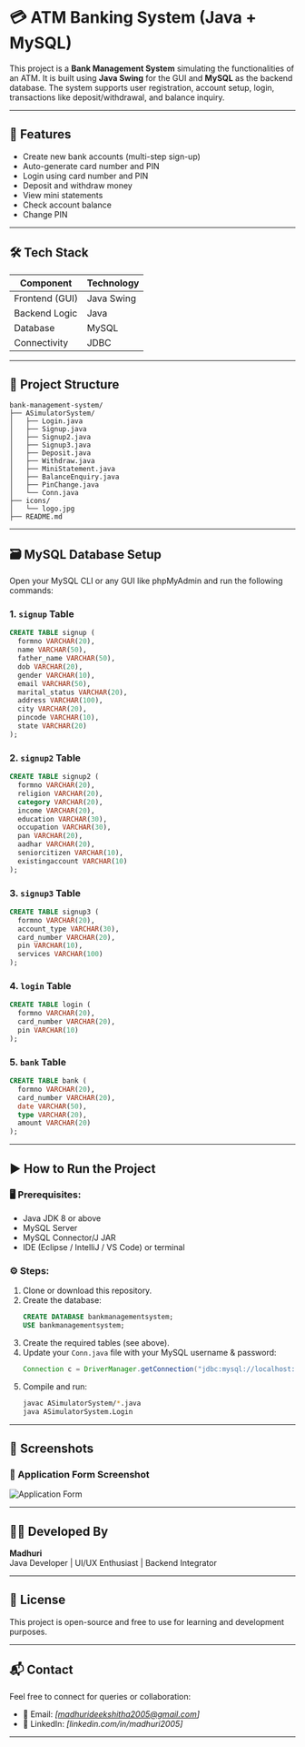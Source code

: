 
# 💳 ATM Banking System (Java + MySQL)

This project is a **Bank Management System** simulating the functionalities of an ATM. It is built using **Java Swing** for the GUI and **MySQL** as the backend database. The system supports user registration, account setup, login, transactions like deposit/withdrawal, and balance inquiry.

---

## 📌 Features

- Create new bank accounts (multi-step sign-up)
- Auto-generate card number and PIN
- Login using card number and PIN
- Deposit and withdraw money
- View mini statements
- Check account balance
- Change PIN

---

## 🛠️ Tech Stack

| Component         | Technology         |
|------------------|--------------------|
| Frontend (GUI)   | Java Swing         |
| Backend Logic    | Java               |
| Database         | MySQL              |
| Connectivity     | JDBC               |

---

## 📁 Project Structure

```
bank-management-system/
├── ASimulatorSystem/
│   ├── Login.java
│   ├── Signup.java
│   ├── Signup2.java
│   ├── Signup3.java
│   ├── Deposit.java
│   ├── Withdraw.java
│   ├── MiniStatement.java
│   ├── BalanceEnquiry.java
│   ├── PinChange.java
│   └── Conn.java
├── icons/
│   └── logo.jpg
├── README.md
```

---

## 🗃️ MySQL Database Setup

Open your MySQL CLI or any GUI like phpMyAdmin and run the following commands:

### 1. `signup` Table
```sql
CREATE TABLE signup (
  formno VARCHAR(20),
  name VARCHAR(50),
  father_name VARCHAR(50),
  dob VARCHAR(20),
  gender VARCHAR(10),
  email VARCHAR(50),
  marital_status VARCHAR(20),
  address VARCHAR(100),
  city VARCHAR(20),
  pincode VARCHAR(10),
  state VARCHAR(20)
);
```

### 2. `signup2` Table
```sql
CREATE TABLE signup2 (
  formno VARCHAR(20),
  religion VARCHAR(20),
  category VARCHAR(20),
  income VARCHAR(20),
  education VARCHAR(30),
  occupation VARCHAR(30),
  pan VARCHAR(20),
  aadhar VARCHAR(20),
  seniorcitizen VARCHAR(10),
  existingaccount VARCHAR(10)
);
```

### 3. `signup3` Table
```sql
CREATE TABLE signup3 (
  formno VARCHAR(20),
  account_type VARCHAR(30),
  card_number VARCHAR(20),
  pin VARCHAR(10),
  services VARCHAR(100)
);
```

### 4. `login` Table
```sql
CREATE TABLE login (
  formno VARCHAR(20),
  card_number VARCHAR(20),
  pin VARCHAR(10)
);
```

### 5. `bank` Table
```sql
CREATE TABLE bank (
  formno VARCHAR(20),
  card_number VARCHAR(20),
  date VARCHAR(50),
  type VARCHAR(20),
  amount VARCHAR(20)
);
```

---

## ▶️ How to Run the Project

### 🖥️ Prerequisites:
- Java JDK 8 or above
- MySQL Server
- MySQL Connector/J JAR
- IDE (Eclipse / IntelliJ / VS Code) or terminal

### ⚙️ Steps:
1. Clone or download this repository.
2. Create the database:  
   ```sql
   CREATE DATABASE bankmanagementsystem;
   USE bankmanagementsystem;
   ```
3. Create the required tables (see above).
4. Update your `Conn.java` file with your MySQL username & password:
   ```java
   Connection c = DriverManager.getConnection("jdbc:mysql://localhost:3306/bankmanagementsystem", "root", "your_password");
   ```
5. Compile and run:
   ```bash
   javac ASimulatorSystem/*.java
   java ASimulatorSystem.Login
   ```

---

## 📸 Screenshots

### 📝 Application Form Screenshot

![Application Form](C:\Users\madhu\Downloads\Images\Signup1.png)


---

## 🙋‍♀️ Developed By

**Madhuri**  
Java Developer | UI/UX Enthusiast | Backend Integrator

---

## 📄 License

This project is open-source and free to use for learning and development purposes.

---

## 📬 Contact

Feel free to connect for queries or collaboration:

- 📧 Email: *[madhurideekshitha2005@gmail.com]*
- 💼 LinkedIn: *[linkedin.com/in/madhuri2005]*

---
